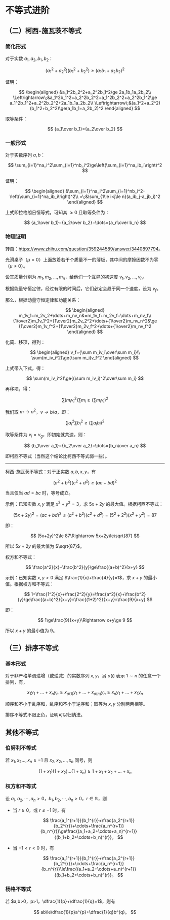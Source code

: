 # 不等式进阶

## （二）柯西-施瓦茨不等式

### 简化形式

对于实数 $a_1,a_2,b_1,b_2$：

$$
(a_1^2+a_2^2)(b_1^2+b_2^2)\ge(a_1b_1+a_2b_2)^2
$$

证明：

$$
\begin{aligned}
&a_1^2b_2^2+a_2^2b_1^2\ge 2a_1b_1a_2b_2\\
\Leftrightarrow\;&a_1^2b_1^2+a_2^2b_2^2+a_1^2b_2^2+a_2^2b_1^2\ge a_1^2b_1^2+a_2^2b_2^2+2a_1b_1a_2b_2\\
\Leftrightarrow\;&(a_1^2+a_2^2)(b_1^2+b_2^2)\ge(a_1b_1+a_2b_2)^2
\end{aligned}
$$

取等条件：

$$
{a_1\over b_1}={a_2\over b_2}
$$

### 一般形式

对于实数序列 $a,b$：

$$
\sum_{i=1}^na_i^2\sum_{i=1}^nb_i^2\ge\left(\sum_{i=1}^na_ib_i\right)^2
$$

证明：

$$
\begin{aligned}
&\sum_{i=1}^na_i^2\sum_{i=1}^nb_i^2-\left(\sum_{i=1}^na_ib_i\right)^2\\
=\;&\sum_{1\le i<j\le n}(a_ib_j-a_jb_i)^2
\end{aligned}
$$

上式即拉格朗日恒等式，可知其 $\ge0$ 且取等条件为：


$$
{a_1\over b_1}={a_2\over b_2}=\dots={a_n\over b_n}
$$

### 物理证明

转自：<https://www.zhihu.com/question/359244589/answer/3440897794>。

光滑桌子（$\mu=0$）上面放着若干个质量不一的薄板，其中间的摩擦因数不为零（$\mu\neq0$）。

设其质量分别为 $m_1,m_2,\dots,m_n$，给他们一个互异的初速度 $v_1,v_2,\dots,v_n$。

根据能量守恒定律，经过有限的时间后，它们必定会趋于同一个速度，设为 $v_f$。

那么，根据动量守恒定律和功能关系：

$$
\begin{aligned}
m_1v_1+m_2v_2+\dots+m_nv_n&=m_1v_f+m_2v_f+\dots+m_nv_f\\
{1\over2}m_1v_1^2+{1\over2}m_2v_2^2+\dots+{1\over2}m_nv_n^2&\ge {1\over2}m_1v_f^2+{1\over2}m_2v_f^2+\dots+{1\over2}m_nv_f^2
\end{aligned}
$$

化简、移项，得到：

$$
\begin{aligned}
v_f={\sum m_iv_i\over\sum m_i}\\
\sum(m_iv_i^2)\ge(\sum m_i)v_f^2
\end{aligned}
$$

上式带入下式，得：

$$
\sum(m_iv_i^2)\ge{(\sum m_iv_i)^2\over\sum m_i}
$$

再移项，得：

$$
\sum(m_iv_i^2)\sum m_i\ge(\sum m_iv_i)^2
$$

我们取 $m\to a^2$，$v\to b/a$，即：

$$
\sum{a_i^2}\sum{b_i^2}\ge(\sum{a_ib_i})^2
$$

取等条件为 $v_i=v_g$，即初始就共速，则：

$$
{b_1\over a_1}={b_2\over a_2}=\dots={b_n\over a_n}
$$

即柯西不等式（当然这个结论比柯西不等式弱一些）。

---

柯西-施瓦茨不等式​：对于正实数 $a,b,x,y$，有

$$
(a^2+b^2)(c^2+d^2)\ge(ac+bd)^2
$$

当且仅当 $ad=bc$ 时，等号成立。

示例：已知实数 $x,y$ 满足 $x^2+y^2=3$，求 $5x+2y$ 的最大值。根据柯西不等式：

$$
(5x+2y)^2=(ac+bd)^2\le (a^2+b^2)(c^2+d^2)=(5^2+2^2)(x^2+y^2)=87
$$

即：

$$
(5x+2y)^2\le 87\Rightarrow 5x+2y\le\sqrt{87}
$$

所以 $5x+2y$ 的最大值为 $\sqrt{87}$。

权方和不等式​：

$$
\frac{a^2}{x}+\frac{b^2}{y}\ge\frac{(a+b)^2}{x+y}
$$

示例：已知实数 $x,y>0$ 满足 $\frac{1}{x}+\frac{4}{y}=1$，求 $x+y$ 的最小值。根据权方和不等式：

$$
1=\frac{1^2}{x}+\frac{2^2}{y}=\frac{a^2}{x}+\frac{b^2}{y}\ge\frac{(a+b)^2}{x+y}=\frac{(1+2)^2}{x+y}=\frac{9}{x+y}
$$

即：

$$
1\ge\frac{9}{x+y}\Rightarrow x+y\ge 9
$$

所以 $x+y$ 的最小值为 $9$。

## （三）排序不等式

### 基本形式

对于非严格单调递增（或递减）的实数序列 $x,y$，另 $\sigma(i)$ 表示 $1\sim n$ 的任意一个排列，有，

$$
x_1y_1+\dots+x_ny_n\ge x_{\sigma(1)}y_1+\dots+x_{\sigma(n)}y_n\ge x_ny_1+\dots+x_1y_n
$$

顺序和不小于乱序和，乱序和不小于逆序和；取等为 $x,y$ 分别两两相等。

排序不等式不限正负，证明可以归纳法。

## 其他不等式

### 伯努利不等式

若 $x_1,x_2\dots,x_n\ge-1$ 且 $x_2,x_2,\dots,x_n$ 同号，则

$$
(1+x_1)(1+x_2)\dots(1+x_n)\ge1+x_1+x_2+\dots+x_n
$$

### 权方和不等式

设 $a_1,a_2,\cdots,a_n>0，b_1,b_2,\cdots,b_n>0，r\in\mathbb{R}$，则

- 当 $r\ge0$，或 $r\le-1$ 时，有

    $$
    \frac{a_1^{r+1}}{b_1^{r}}+\frac{a_2^{r+1}}{b_2^{r}}+\cdots+\frac{a_n^{r+1}}{b_n^{r}}\ge\frac{(a_1+a_2+\cdots+a_n)^{r+1}}{(b_1+b_2+\cdots+b_n)^{r}}。
    $$

- 当 $-1<r<0$ 时，有

    $$
    \frac{a_1^{r+1}}{b_1^{r}}+\frac{a_2^{r+1}}{b_2^{r}}+\cdots+\frac{a_n^{r+1}}{b_n^{r}}\le\frac{(a_1+a_2+\cdots+a_n)^{r+1}}{(b_1+b_2+\cdots+b_n)^{r}}。
    $$

### 杨格不等式

若 $a,b>0，p>1，\dfrac{1}{p}+\dfrac{1}{q}=1$，则有

$$
ab\le\dfrac{1}{p}a^{p}+\dfrac{1}{q}b^{q}。
$$
